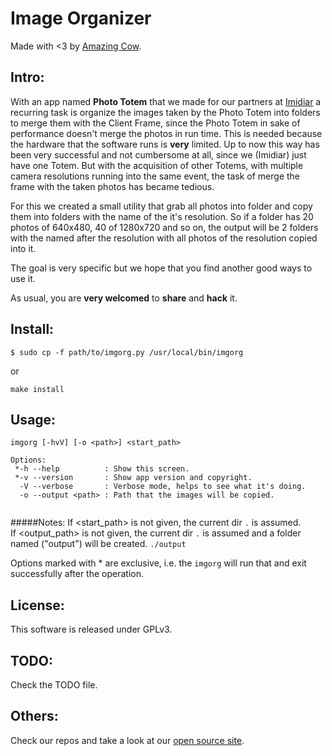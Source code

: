 Image Organizer
====
Made with <3 by [Amazing Cow](http://www.amazingcow.com).

## Intro:
With an app named **Photo Totem** that we made for our partners at [Imidiar](http://www.imidiar.com/br) 
a recurring task is organize the images taken by
the Photo Totem into folders to merge them with the Client Frame, since the 
Photo Totem in sake of performance doesn't merge the photos in run time. 
This is needed because the hardware that the software runs is **very** limited.
Up to now this way has been very successful and not cumbersome at all, since we (Imidiar)
just have one Totem. But with the acquisition of other Totems, with multiple camera resolutions
running into the same event, the task of merge the frame with the taken photos has became 
tedious.

For this we created a small utility that grab all photos into folder and copy them 
into folders with the name of the it's resolution. So if a folder has 20 photos of
640x480, 40 of 1280x720 and so on, the output will be 2 folders with the named after 
the resolution with all photos of the resolution copied into it.

The goal is very specific but we hope that you find another good ways to use it.

As usual, you are **very welcomed** to **share** and **hack** it.
 
## Install:
```$ sudo cp -f path/to/imgorg.py /usr/local/bin/imgorg```

or 

```make install```

## Usage:

```
imgorg [-hvV] [-o <path>] <start_path>

Options:
 *-h --help          : Show this screen.
 *-v --version       : Show app version and copyright.
  -V --verbose       : Verbose mode, helps to see what it's doing.
  -o --output <path> : Path that the images will be copied.


```
#####Notes:
  If <start_path> is not given, the current dir ```.``` is assumed.  
  If <output_path> is not given, the current dir ```.``` is assumed
  and a folder named ("output") will be created. ```./output```

  Options marked with * are exclusive, i.e. the ```imgorg``` will
  run that and exit successfully after the operation.

## License:
This software is released under GPLv3.

## TODO:
Check the TODO file.

## Others:
Check our repos and take a look at our [open source site](http://opensource.amazingcow.com).
